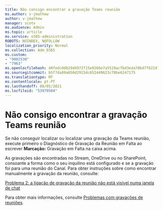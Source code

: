 ```yaml
---
title: Não consigo encontrar a gravação Teams reunião
ms.author: v-jmathew
author: v-jmathew
manager: scotv
ms.audience: Admin
ms.topic: article
ms.service: o365-administration
ROBOTS: NOINDEX, NOFOLLOW
localization_priority: Normal
ms.collection: Adm_O365
ms.custom:
- "9002530"
- "7963"
ms.openlocfilehash: 49fedc0d829d4972f15e9266e7a5519acfbd3eda78bd7f022477060523b9afd3
ms.sourcegitcommit: b5f7da89a650d2915dc652449623c78be6247175
ms.translationtype: MT
ms.contentlocale: pt-PT
ms.lasthandoff: 08/05/2021
ms.locfileid: "53979504"
---
```

# <a name="cant-find-the-teams-meeting-recording"></a>Não consigo encontrar a gravação Teams reunião

Se não conseguir localizar ou localizar uma gravação da Teams reunião, execute primeiro o Diagnóstico de Gravação da Reunião em Falta ao escrever **Marcação:** Gravação em Falta na caixa acima. 

As gravações são encontradas no Stream, OneDrive ou no SharePoint, consoante a forma como o seu inquilino está configurado e se a gravação foi para uma reunião do Canal. Para obter instruções sobre como encontrar manualmente a gravação da reunião, consulte: 

[Problema 2: a ligação de gravação da reunião não está visível numa janela de chat](/microsoftteams/troubleshoot/meetings/troubleshoot-meeting-recording-issues#issue-2-the-meeting-recording-link-isnt-visible-in-a-chat-window)

Para obter mais informações, consulte [Problemas com gravações de reuniões](/microsoftteams/troubleshoot/meetings/troubleshoot-meeting-recording-issues).
